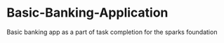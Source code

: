 # Basic-Banking-Application

Basic banking app as a part of task completion for the sparks foundation
